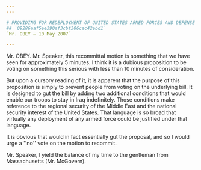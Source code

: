 ```yaml
---
---

# PROVIDING FOR REDEPLOYMENT OF UNITED STATES ARMED FORCES AND DEFENSE  CONTRACTORS FROM IRAQ
## `09286aaf5ee390af3cbf306cac42ebd1`
`Mr. OBEY — 10 May 2007`

---
```



Mr. OBEY. Mr. Speaker, this recommittal motion is something that we 
have seen for approximately 5 minutes. I think it is a dubious 
proposition to be voting on something this serious with less than 10 
minutes of consideration.

But upon a cursory reading of it, it is apparent that the purpose of 
this proposition is simply to prevent people from voting on the 
underlying bill. It is designed to gut the bill by adding two 
additional conditions that would enable our troops to stay in Iraq 
indefinitely. Those conditions make reference to the regional security 
of the Middle East and the national security interest of the United 
States. That language is so broad that virtually any deployment of any 
armed force could be justified under that language.

It is obvious that would in fact essentially gut the proposal, and so 
I would urge a ''no'' vote on the motion to recommit.

Mr. Speaker, I yield the balance of my time to the gentleman from 
Massachusetts (Mr. McGovern).